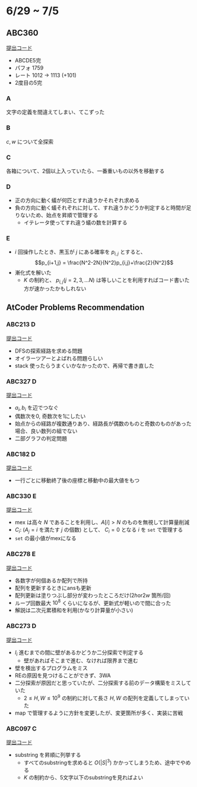 # 6/29 ~ 7/5

## ABC360

[提出コード](https://atcoder.jp/contests/abc360/submissions?f.Task=&f.LanguageName=&f.Status=&f.User=dye8128)

- ABCDE5完
- パフォ 1759
- レート 1012 -> 1113 (+101)
- 2度目の5完

### A

文字の定義を間違えてしまい、てこずった

### B

$c, w$ について全探索

### C

各箱について、2個以上入っていたら、一番重いもの以外を移動する

### D

- 正の方向に動く蟻が何匹とすれ違うかそれぞれ求める
- 負の方向に動く蟻それぞれに対して、すれ違うかどうか判定すると時間が足りないため、始点を昇順で管理する
  - イテレータ使ってすれ違う蟻の数を計算する

### E

- $i$ 回操作したとき、黒玉が $j$ にある確率を $p_{i,j}$ とすると、
$$p_{i+1,j} = \frac{N^2-2N}{N^2}p_{i,j}+\frac{2}{N^2}$$
- 漸化式を解いた
  - $K$ の制約と、 $p_{i,j}(j=2,3,\ldots N)$ は等しいことを利用すればコード書いた方が速かったかもしれない

## AtCoder Problems Recommendation

### ABC213 D

[提出コード](https://atcoder.jp/contests/abc213/submissions/55020068)

- DFSの探索経路を求める問題
- オイラーツアーとよばれる問題らしい
- stack 使ったらうまくいかなかったので、再帰で書き直した

### ABC327 D

[提出コード](https://atcoder.jp/contests/abc327/submissions/55120838)

- $a_i, b_i$ を辺でつなぐ
- 偶数次を0, 奇数次を1にしたい
- 始点からの経路が複数通りあり、経路長が偶数のものと奇数のものがあった場合、良い数列の組でない
- 二部グラフの判定問題

### ABC182 D

[提出コード](https://atcoder.jp/contests/abc182/submissions/55142555)

- 一行ごとに移動終了後の座標と移動中の最大値をもつ

### ABC330 E

[提出コード](https://atcoder.jp/contests/abc330/submissions/55164838)

- mex は高々 $N$ であることを利用し、$A[i] > N$ のものを無視して計算量削減
- $C_i$: ($A_j=i$ を満たす $j$ の個数) として、 $C_i=0$ となる $i$ を `set` で管理する
- `set` の最小値がmexになる

### ABC278 E

[提出コード](https://atcoder.jp/contests/abc278/submissions/55166336)

- 各数字が何個あるか配列で所持
- 配列を更新するときにansも更新
- 配列更新は塗りつぶし部分が変わったところだけ($2h$or$2w$ 箇所/回)
- ループ回数最大 $10^8$ くらいになるが、更新式が軽いので間に合った
- 解説は二次元累積和を利用(かなり計算量が小さい)

### ABC273 D

[提出コード](https://atcoder.jp/contests/abc273/submissions/55197771)

- $l_i$ 進むまでの間に壁があるかどうか二分探索で判定する
  - 壁があればそこまで進む、なければ限界まで進む
- 壁を検出するプログラムをミス
- REの原因を見つけることができず、3WA
- 二分探索が原因だと思っていたが、二分探索する前のデータ構築をミスしていた
  - $2\le H,W\le 10^9$ の制約に対して長さ $H,W$ の配列を定義してしまっていた
- map で管理するように方針を変更したが、変更箇所が多く、実装に苦戦

### ABC097 C

[提出コード](https://atcoder.jp/contests/abc097/submissions/55216001)

- substring を昇順に列挙する
  - すべてのsubstringを求めると $O(|S|^3)$ かかってしまうため、途中でやめる
  - $K$ の制約から、5文字以下のsubstringを見ればよい
